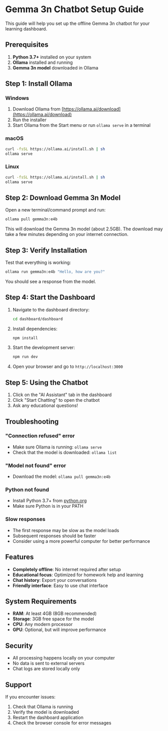 # Gemma 3n Chatbot Setup Guide

This guide will help you set up the offline Gemma 3n chatbot for your learning dashboard.

## Prerequisites

1. **Python 3.7+** installed on your system
2. **Ollama** installed and running
3. **Gemma 3n model** downloaded in Ollama

## Step 1: Install Ollama

### Windows
1. Download Ollama from [https://ollama.ai/download](https://ollama.ai/download)
2. Run the installer
3. Start Ollama from the Start menu or run `ollama serve` in a terminal

### macOS
```bash
curl -fsSL https://ollama.ai/install.sh | sh
ollama serve
```

### Linux
```bash
curl -fsSL https://ollama.ai/install.sh | sh
ollama serve
```

## Step 2: Download Gemma 3n Model

Open a new terminal/command prompt and run:

```bash
ollama pull gemma3n:e4b
```

This will download the Gemma 3n model (about 2.5GB). The download may take a few minutes depending on your internet connection.

## Step 3: Verify Installation

Test that everything is working:

```bash
ollama run gemma3n:e4b "Hello, how are you?"
```

You should see a response from the model.

## Step 4: Start the Dashboard

1. Navigate to the dashboard directory:
   ```bash
   cd dashboard/dashboard
   ```

2. Install dependencies:
   ```bash
   npm install
   ```

3. Start the development server:
   ```bash
   npm run dev
   ```

4. Open your browser and go to `http://localhost:3000`

## Step 5: Using the Chatbot

1. Click on the "AI Assistant" tab in the dashboard
2. Click "Start Chatting" to open the chatbot
3. Ask any educational questions!

## Troubleshooting

### "Connection refused" error
- Make sure Ollama is running: `ollama serve`
- Check that the model is downloaded: `ollama list`

### "Model not found" error
- Download the model: `ollama pull gemma3n:e4b`

### Python not found
- Install Python 3.7+ from [python.org](https://python.org)
- Make sure Python is in your PATH

### Slow responses
- The first response may be slow as the model loads
- Subsequent responses should be faster
- Consider using a more powerful computer for better performance

## Features

- **Completely offline**: No internet required after setup
- **Educational focus**: Optimized for homework help and learning
- **Chat history**: Export your conversations
- **Friendly interface**: Easy to use chat interface

## System Requirements

- **RAM**: At least 4GB (8GB recommended)
- **Storage**: 3GB free space for the model
- **CPU**: Any modern processor
- **GPU**: Optional, but will improve performance

## Security

- All processing happens locally on your computer
- No data is sent to external servers
- Chat logs are stored locally only

## Support

If you encounter issues:
1. Check that Ollama is running
2. Verify the model is downloaded
3. Restart the dashboard application
4. Check the browser console for error messages 